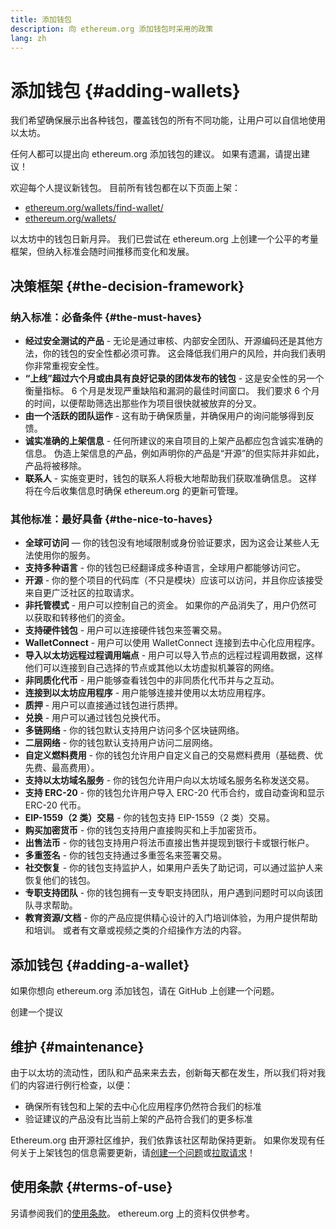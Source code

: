 ```yaml
---
title: 添加钱包
description: 向 ethereum.org 添加钱包时采用的政策
lang: zh
---
```


# 添加钱包 {#adding-wallets}

我们希望确保展示出各种钱包，覆盖钱包的所有不同功能，让用户可以自信地使用以太坊。

任何人都可以提出向 ethereum.org 添加钱包的建议。 如果有遗漏，请提出建议！

欢迎每个人提议新钱包。 目前所有钱包都在以下页面上架：

- [ethereum.org/wallets/find-wallet/](/wallets/find-wallet/)
- [ethereum.org/wallets/](/wallets/)

以太坊中的钱包日新月异。 我们已尝试在 ethereum.org 上创建一个公平的考量框架，但纳入标准会随时间推移而变化和发展。

## 决策框架 {#the-decision-framework}

### 纳入标准：必备条件 {#the-must-haves}

- **经过安全测试的产品** - 无论是通过审核、内部安全团队、开源编码还是其他方法，你的钱包的安全性都必须可靠。 这会降低我们用户的风险，并向我们表明你非常重视安全性。
- **“上线”超过六个月或由具有良好记录的团体发布的钱包** - 这是安全性的另一个衡量指标。 6 个月是发现严重缺陷和漏洞的最佳时间窗口。 我们要求 6 个月的时间，以便帮助筛选出那些作为项目很快就被放弃的分叉。
- **由一个活跃的团队运作** - 这有助于确保质量，并确保用户的询问能够得到反馈。
- **诚实准确的上架信息** - 任何所建议的来自项目的上架产品都应包含诚实准确的信息。 伪造上架信息的产品，例如声明你的产品是“开源”的但实际并非如此，产品将被移除。
- **联系人** - 实施变更时，钱包的联系人将极大地帮助我们获取准确信息。 这样将在今后收集信息时确保 ethereum.org 的更新可管理。

### 其他标准：最好具备 {#the-nice-to-haves}

- **全球可访问** — 你的钱包没有地域限制或身份验证要求，因为这会让某些人无法使用你的服务。
- **支持多种语言** - 你的钱包已经翻译成多种语言，全球用户都能够访问它。
- **开源** - 你的整个项目的代码库（不只是模块）应该可以访问，并且你应该接受来自更广泛社区的拉取请求。
- **非托管模式** - 用户可以控制自己的资金。 如果你的产品消失了，用户仍然可以获取和转移他们的资金。
- **支持硬件钱包** - 用户可以连接硬件钱包来签署交易。
- **WalletConnect** - 用户可以使用 WalletConnect 连接到去中心化应用程序。
- **导入以太坊远程过程调用端点** - 用户可以导入节点的远程过程调用数据，这样他们可以连接到自己选择的节点或其他以太坊虚拟机兼容的网络。
- **非同质化代币** - 用户能够查看钱包中的非同质化代币并与之互动。
- **连接到以太坊应用程序** - 用户能够连接并使用以太坊应用程序。
- **质押** - 用户可以直接通过钱包进行质押。
- **兑换** - 用户可以通过钱包兑换代币。
- **多链网络** - 你的钱包默认支持用户访问多个区块链网络。
- **二层网络** - 你的钱包默认支持用户访问二层网络。
- **自定义燃料费用** - 你的钱包允许用户自定义自己的交易燃料费用（基础费、优先费、最高费用）。
- **支持以太坊域名服务** - 你的钱包允许用户向以太坊域名服务名称发送交易。
- **支持 ERC-20** - 你的钱包允许用户导入 ERC-20 代币合约，或自动查询和显示 ERC-20 代币。
- **EIP-1559（2 类）交易** - 你的钱包支持 EIP-1559（2 类）交易。
- **购买加密货币** - 你的钱包支持用户直接购买和上手加密货币。
- **出售法币** - 你的钱包支持用户将法币直接出售并提现到银行卡或银行帐户。
- **多重签名** - 你的钱包支持通过多重签名来签署交易。
- **社交恢复** - 你的钱包支持监护人，如果用户丢失了助记词，可以通过监护人来恢复他们的钱包。
- **专职支持团队** - 你的钱包拥有一支专职支持团队，用户遇到问题时可以向该团队寻求帮助。
- **教育资源/文档** - 你的产品应提供精心设计的入门培训体验，为用户提供帮助和培训。 或者有文章或视频之类的介绍操作方法的内容。

## 添加钱包 {#adding-a-wallet}

如果你想向 ethereum.org 添加钱包，请在 GitHub 上创建一个问题。

<ButtonLink href="https://github.com/ethereum/ethereum-org-website/issues/new?assignees=&labels=wallet+%3Apurse%3A&template=suggest_wallet.yaml">
  创建一个提议
</ButtonLink>

## 维护 {#maintenance}

由于以太坊的流动性，团队和产品来来去去，创新每天都在发生，所以我们将对我们的内容进行例行检查，以便：

- 确保所有钱包和上架的去中心化应用程序仍然符合我们的标准
- 验证建议的产品没有比当前上架的产品符合我们的更多标准

Ethereum.org 由开源社区维护，我们依靠该社区帮助保持更新。 如果你发现有任何关于上架钱包的信息需要更新，请[创建一个问题](https://github.com/ethereum/ethereum-org-website/issues/new?assignees=&labels=wallet+%3Apurse%3A&template=suggest_wallet.yaml)或[拉取请求](https://github.com/ethereum/ethereum-org-website/pulls)！

## 使用条款 {#terms-of-use}

另请参阅我们的[使用条款](/terms-of-use/)。 ethereum.org 上的资料仅供参考。
